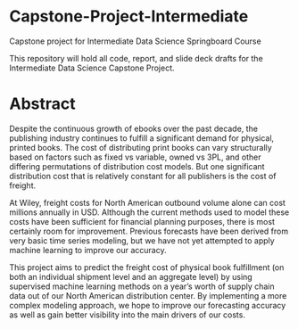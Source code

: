 # Capstone-Project-Intermediate
Capstone project for Intermediate Data Science Springboard Course

This repository will hold all code, report, and slide deck drafts for the Intermediate Data Science Capstone Project.

# Abstract
Despite the continuous growth of ebooks over the past decade, the publishing industry continues to fulfill a significant demand for physical, printed books. The cost of distributing print books can vary structurally based on factors such as fixed vs variable, owned vs 3PL, and other differing permutations of distribution cost models. But one significant distribution cost that is relatively constant for all publishers is the cost of freight.

At Wiley, freight costs for North American outbound volume alone can cost millions annually in USD. Although the current methods used to model these costs have been sufficient for financial planning purposes, there is most certainly room for improvement. Previous forecasts have been derived from very basic time series modeling, but we have not yet attempted to apply machine learning to improve our accuracy.

This project aims to predict the freight cost of physical book fulfillment (on both an individual shipment level and an aggregate level) by using supervised machine learning methods on a year’s worth of supply chain data out of our North American distribution center. By implementing a more complex modeling approach, we hope to improve our forecasting accuracy as well as gain better visibility into the main drivers of our costs.
